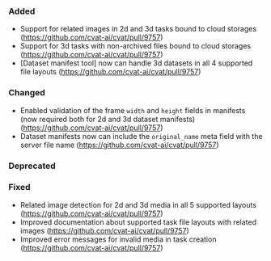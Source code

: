 ### Added

- Support for related images in 2d and 3d tasks bound to cloud storages
  (<https://github.com/cvat-ai/cvat/pull/9757>)
- Support for 3d tasks with non-archived files bound to cloud storages
  (<https://github.com/cvat-ai/cvat/pull/9757>)
- \[Dataset manifest tool\] now can handle 3d datasets in all 4 supported file layouts
  (<https://github.com/cvat-ai/cvat/pull/9757>)

### Changed

- Enabled validation of the frame `width` and `height` fields in manifests
  (now required both for 2d and 3d dataset manifests)
  (<https://github.com/cvat-ai/cvat/pull/9757>)
- Dataset manifests now can include the `original_name` meta field with the server file name
  (<https://github.com/cvat-ai/cvat/pull/9757>)

### Deprecated

### Fixed

- Related image detection for 2d and 3d media in all 5 supported layouts
  (<https://github.com/cvat-ai/cvat/pull/9757>)
- Improved documentation about supported task file layouts with related images
  (<https://github.com/cvat-ai/cvat/pull/9757>)
- Improved error messages for invalid media in task creation
  (<https://github.com/cvat-ai/cvat/pull/9757>)
